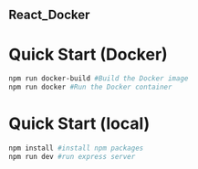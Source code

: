## React_Docker

# Quick Start (Docker)

```sh
npm run docker-build #Build the Docker image
npm run docker #Run the Docker container
```

# Quick Start (local)
```sh
npm install #install npm packages
npm run dev #run express server
```